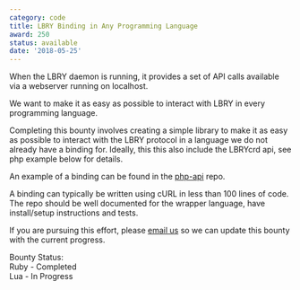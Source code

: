 ```yaml
---
category: code
title: LBRY Binding in Any Programming Language
award: 250
status: available
date: '2018-05-25'
---
```


When the LBRY daemon is running, it provides a set of API calls available via a webserver running on localhost.

We want to make it as easy as possible to interact with LBRY in every programming language.

Completing this bounty involves creating a simple library to make it as easy as possible to interact with the LBRY protocol in a language we do not already have a binding for. Ideally, this this also include the LBRYcrd api, see php example below for details.

An example of a binding can be found in the [php-api](https://github.com/lbryio/php-api) repo.

A binding can typically be written using cURL in less than 100 lines of code. The repo should be well documented for the wrapper language, have install/setup instructions and tests. 

If you are pursuing this effort, please [email us](mailto:hello@lbry.io) so we can update this bounty with the current progress. 

Bounty Status:   
Ruby - Completed  
Lua - In Progress
